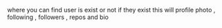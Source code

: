 where you can find user is exist or not if they exist this will profile photo , following , followers , repos and bio
